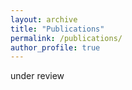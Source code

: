 ```yaml
---
layout: archive
title: "Publications"
permalink: /publications/
author_profile: true
---
```


under review
